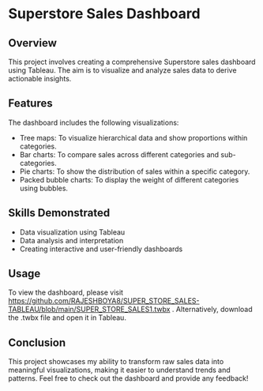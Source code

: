 # Superstore Sales Dashboard

## Overview
This project involves creating a comprehensive Superstore sales dashboard using Tableau. The aim is to visualize and analyze sales data to derive actionable insights.

## Features
The dashboard includes the following visualizations:
- Tree maps: To visualize hierarchical data and show proportions within categories.
- Bar charts: To compare sales across different categories and sub-categories.
- Pie charts: To show the distribution of sales within a specific category.
- Packed bubble charts: To display the weight of different categories using bubbles.

## Skills Demonstrated
- Data visualization using Tableau
- Data analysis and interpretation
- Creating interactive and user-friendly dashboards

## Usage
To view the dashboard, please visit https://github.com/RAJESHBOYA8/SUPER_STORE_SALES-TABLEAU/blob/main/SUPER_STORE_SALES1.twbx .
Alternatively, download the .twbx file and open it in Tableau.

## Conclusion
This project showcases my ability to transform raw sales data into meaningful visualizations, making it easier to understand trends and patterns. 
Feel free to check out the dashboard and provide any feedback!
